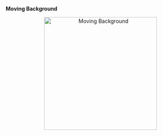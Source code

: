 **Moving Background**

<div align=center>
<img src="https://user-images.githubusercontent.com/94288727/210132263-ee1f2ea9-9bd4-45a5-95c8-05d3b3c14af2.png" alt="Moving Background" style="height:300px;">
</div>

